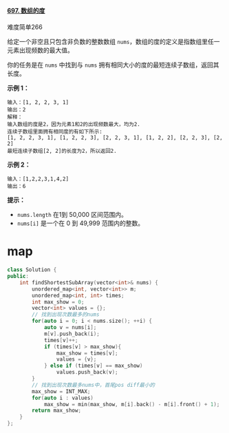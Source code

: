 #### [697. 数组的度](https://leetcode-cn.com/problems/degree-of-an-array/)

难度简单266

给定一个非空且只包含非负数的整数数组 `nums`，数组的度的定义是指数组里任一元素出现频数的最大值。

你的任务是在 `nums` 中找到与 `nums` 拥有相同大小的度的最短连续子数组，返回其长度。

 

**示例 1：**

```
输入：[1, 2, 2, 3, 1]
输出：2
解释：
输入数组的度是2，因为元素1和2的出现频数最大，均为2.
连续子数组里面拥有相同度的有如下所示:
[1, 2, 2, 3, 1], [1, 2, 2, 3], [2, 2, 3, 1], [1, 2, 2], [2, 2, 3], [2, 2]
最短连续子数组[2, 2]的长度为2，所以返回2.
```

**示例 2：**

```
输入：[1,2,2,3,1,4,2]
输出：6
```

 

**提示：**

- `nums.length` 在1到 50,000 区间范围内。
- `nums[i]` 是一个在 0 到 49,999 范围内的整数。



# map

```c++
class Solution {
public:
    int findShortestSubArray(vector<int>& nums) {
        unordered_map<int, vector<int>> m;
        unordered_map<int, int> times;
        int max_show = 0;
        vector<int> values = {};
        // 找到出现次数最多的nums
        for(auto i = 0; i < nums.size(); ++i) {
            auto v = nums[i];
            m[v].push_back(i);
            times[v]++;
            if (times[v] > max_show){
                max_show = times[v];
                values = {v};
            } else if (times[v] == max_show)
                values.push_back(v);
        }
        // 找到出现次数最多nums中，首尾pos diff最小的
        max_show = INT_MAX;
        for(auto i : values)
            max_show = min(max_show, m[i].back() - m[i].front() + 1);
        return max_show;
    }
};
```

